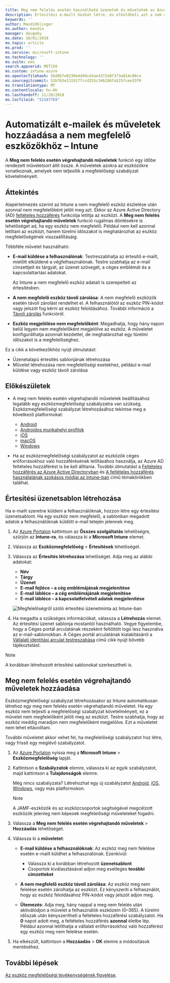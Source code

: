 ```yaml
---
title: Meg nem felelés esetén használható üzenetek és műveletek az Azure-beli Microsoft Intune-ban | Microsoft Docs
description: Értesítési e-mailt hozhat létre, és elküldheti azt a nem megfelelő eszközökre. Miután az eszköz nem megfelelőként lett megjelölve, hozzáadhat olyan műveleteket, mint a türelmi időszak kijelölése a megfelelőség teljesítéséig, vagy egy ütemterv, amely az eszköz megfelelővé válásáig letiltja a hozzáférést. Mindezt megteheti az Azure-beli Microsoft Intune használatával.
keywords: ''
author: MandiOhlinger
ms.author: mandia
manager: dougeby
ms.date: 10/01/2018
ms.topic: article
ms.prod: ''
ms.service: microsoft-intune
ms.technology: ''
ms.suite: ems
search.appverid: MET150
ms.custom: intune-azure
ms.openlocfilehash: 5bd8bfe0230e4d49ce5ae4372e0f373a014c00ce
ms.sourcegitcommit: 51b763e131917fccd255c346286fa515fcee33f0
ms.translationtype: MT
ms.contentlocale: hu-HU
ms.lasthandoff: 11/20/2018
ms.locfileid: "52187769"
---
```

# <a name="automate-email-and-add-actions-for-noncompliant-devices---intune"></a>Automatizált e-mailek és műveletek hozzáadása a nem megfelelő eszközökhöz – Intune

A **Meg nem felelés esetén végrehajtandó műveletek** funkció egy időbe rendezett műveletsort állít össze. A műveletek azokra az eszközökre vonatkoznak, amelyek nem teljesítik a megfelelőségi szabályzat követelményeit. 

## <a name="overview"></a>Áttekintés
Alapértelmezés szerint az Intune a nem megfelelő eszköz észlelése után azonnal nem megfelelőként jelöli meg azt. Ekkor az Azure Active Directory (AD) [feltételes hozzáférés](https://docs.microsoft.com/azure/active-directory/active-directory-conditional-access-azure-portal) funkciója letiltja az eszközt. A **Meg nem felelés esetén végrehajtandó műveletek** funkció rugalmas döntésekre is lehetőséget ad, ha egy eszköz nem megfelelő. Például nem kell azonnal letiltani az eszközt, hanem türelmi időszakot is meghatározhat az eszköz megfelelőségének visszaállításáig.

Többféle művelet használható:

- **E-mail küldése a felhasználónak**: Testreszabhatja az értesítő e-mailt, mielőtt elküldené a végfelhasználónak. Testre szabhatja az e-mail címzettjeit és tárgyát, az üzenet szövegét, a céges emblémát és a kapcsolattartási adatokat.

    Az Intune a nem megfelelő eszköz adatait is szerepelteti az értesítésben.

- **A nem megfelelő eszköz távoli zárolása**: A nem megfelelő eszközök esetén távoli zárolást rendelhet el. A felhasználótól az eszköz PIN-kódot vagy jelszót fog kérni az eszköz feloldásához. További információ a [Távoli zárolás](device-remote-lock.md) funkcióról. 

- **Eszköz megjelölése nem megfelelőként**: Megadhatja, hogy hány napon belül legyen nem megfelelőként megjelölve az eszköz. A műveletet konfigurálhatja azonnali kezdettel, de meghatározhat egy türelmi időszakot is a megfelelőséghez.

Ez a cikk a következőkhöz nyújt útmutatást:

- Üzenetalapú értesítés sablonjának létrehozása
- Művelet létrehozása nem megfelelőségi esetekhez, például e-mail küldése vagy eszköz távoli zárolása


## <a name="before-you-begin"></a>Előkészületek

- A meg nem felelés esetén végrehajtandó műveletek beállításához legalább egy eszközmegfelelőségi szabályzatra van szükség. Eszközmegfelelőségi szabályzat létrehozásához tekintse meg a következő platformokat:

  - [Android](compliance-policy-create-android.md)
  - [Androidos munkahelyi profilok](compliance-policy-create-android-for-work.md)
  - [iOS](compliance-policy-create-ios.md)
  - [macOS](compliance-policy-create-mac-os.md)
  - [Windows](compliance-policy-create-windows.md)

- Ha az eszközmegfelelőségi szabályzatot az eszközök céges erőforrásokhoz való hozzáférésének letiltásához használja, az Azure AD feltételes hozzáférést is be kell állítania. További útmutatást a [Feltételes hozzáférés az Azure Active Directoryban](https://docs.microsoft.com/azure/active-directory/active-directory-conditional-access-azure-portal) és [A feltételes hozzáférés használatának szokásos módjai az Intune-ban](conditional-access-intune-common-ways-use.md) című témakörökben találhat.

## <a name="create-a-notification-message-template"></a>Értesítési üzenetsablon létrehozása

Ha e-mailt szeretne küldeni a felhasználóknak, hozzon létre egy értesítési üzenetsablont. Ha egy eszköz nem megfelelő, a sablonban megadott adatok a felhasználóknak küldött e-mail tetején jelennek meg.

1. Az [Azure Portalon](https://portal.azure.com) kattintson az **Összes szolgáltatás** lehetőségre, szűrjön az **Intune-ra**, és válassza ki a **Microsoft Intune** elemet.
2. Válassza az **Eszközmegfelelőség** > **Értesítések** lehetőséget.
3. Válassza az **Értesítés létrehozása** lehetőséget. Adja meg az alábbi adatokat:

   - **Név**
   - **Tárgy**
   - **Üzenet**
   - **E-mail fejléce – a cég emblémájának megjelenítése**
   - **E-mail lábléce – a cég emblémájának megjelenítése**
   - **E-mail lábléce – a kapcsolatfelvételi adatok megjelenítése**

   ![Megfelelőségről szóló értesítési üzenetminta az Intune-ban](./media/actionsfornoncompliance-1.PNG)

4. Ha megadta a szükséges információkat, válassza a **Létrehozás** elemet. Az értesítési üzenet sablonja mostantól használható. Vegye figyelembe, hogy a Céges portál arculatának részeként feltöltött logó lesz használva az e-mail-sablonokban. A Céges portál arculatának kialakításáról a [Vállalati identitási arculat testreszabása](company-portal-app.md#company-identity-branding-customization) című cikk nyújt bővebb tájékoztatást.  

> [!NOTE]
> A korábban létrehozott értesítési sablonokat szerkesztheti is.

## <a name="add-actions-for-noncompliance"></a>Meg nem felelés esetén végrehajtandó műveletek hozzáadása

Eszközmegfelelőségi szabályzat létrehozásakor az Intune automatikusan létrehoz egy meg nem felelés esetén végrehajtandó műveletet. Ha egy eszköz nem teljesíti a megfelelőségi szabályzat követelményeit, ez a művelet nem megfelelőként jelöli meg az eszközt. Testre szabhatja, hogy az eszköz meddig maradjon nem megfelelőként megjelölve. Ezt a műveletet nem lehet eltávolítani.

További műveletet akkor vehet fel, ha megfelelőségi szabályzatot hoz létre, vagy frissít egy meglévő szabályzatot. 

1. Az [Azure Portalon](https://portal.azure.com) nyissa meg a **Microsoft Intune** > **Eszközmegfelelőség** lapját.
2. Kattintson a **Szabályzatok** elemre, válassza ki az egyik szabályzatot, majd kattintson a **Tulajdonságok** elemre. 

    Még nincs szabályzata? Létrehozhat egy új szabályzatot [Android](compliance-policy-create-android.md), [iOS](compliance-policy-create-ios.md), [Windows](compliance-policy-create-windows.md), vagy más platformokon.
  
    > [!NOTE]
    > A JAMF-eszközök és az eszközcsoportok segítségével megcélzott eszközök jelenleg nem képesek megfelelőségi műveleteket fogadni.

3. Válassza a **Meg nem felelés esetén végrehajtandó műveletek** > **Hozzáadás** lehetőséget.
4. Válassza ki a **műveletet**: 

    - **E-mail küldése a felhasználóknak**: Az eszköz meg nem felelése esetén e-mailt küldhet a felhasználónak. Ezenkívül: 
    
         - Válassza ki a korábban létrehozott **üzenetsablont**
         - Csoportok kiválasztásával adjon meg esetleges **további címzetteket**
    
    - **A nem megfelelő eszköz távoli zárolása**: Az eszköz meg nem felelése esetén zárolhatja az eszközt. Ez kényszeríti a felhasználót, hogy az eszköz feloldásához PIN-kódot vagy jelszót adjon meg. 
    
    - **Ütemezés**: Adja meg, hány nappal a meg nem felelés után aktiválódjon a művelet a felhasználók eszközein (0–365). A türelmi időszak után kényszerítheti a feltételes hozzáférési szabályzatot. Ha **0** napot adott meg, a feltételes hozzáférés **azonnal** életbe lép. Például azonnal letilthatja a vállalati erőforrásokhoz való hozzáférést egy eszköz meg nem felelése esetén.

5. Ha elkészült, kattintson a **Hozzáadás** > **OK** elemre a módosítások mentéséhez.

## <a name="next-steps"></a>További lépések
[Az eszköz megfelelőségi tevékenységének figyelése](device-compliance-monitor.md).
